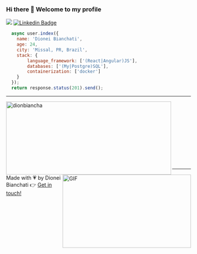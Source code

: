 ### Hi there 👋 Welcome to my profile

![](https://visitor-badge.glitch.me/badge?page_id=dionbiancha.dionbiancha)
[![Linkedin Badge](https://img.shields.io/badge/-LinkedIn-blue?style=flat-square&logo=Linkedin&logoColor=white&link=https://www.linkedin.com/in/dionbiancha/)](https://www.linkedin.com/in/dionbiancha/)

```javascript
  async user.index({
    name: 'Dionei Bianchati',
    age: 24,
    city: 'Missal, PR, Brazil',
    stack: {
        language_framework: ['(React|Angular)JS'],
        databases: ['(My|Postgre)SQL'],
        containerization: ['docker']
    }
  });
  return response.status(201).send();
```

<hr align="center">
  <img alt="dionbiancha" src="https://github-readme-stats.codestackr.vercel.app/api?username=dionbiancha&show_icons=true&hide_border=true&theme=dark" height="200px" width="450px" align="left"/>
  <img align="right" alt="GIF" src="https://media1.tenor.com/images/3fc4688dc266777821d0849c28d98e74/tenor.gif?itemid=5518465" width="350px" height="200px" />
</hr>

<br>
<br>
<br>
<br>
<br>
<br>
<br>
<br>
<br>
<br>
<hr>

Made with :heartpulse: by Dionei Bianchati :point_right: [Get in touch!](http://wa.me/5545988269789)




